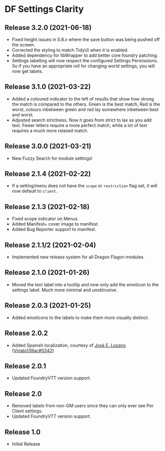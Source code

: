 # DF Settings Clarity

## Release 3.2.0 (2021-06-18)
- Fixed height issues in 0.8.x where the save button was being pushed off the screen.
- Corrected the styling to match TidyUI when it is enabled.
- Added dependency for libWrapper to add better core foundry patching.
- Settings labelling will now respect the configured Settings Permissions. So if you have an appropriate roll for changing world settings, you will now get labels.

## Release 3.1.0 (2021-03-22)
- Added a coloured indicator to the left of results that show how strong the match is compared to the others. Green is the best match, Red is the worst, colours inbetween green and red lay somewhere inbetween best and worst.
- Adjusted search strictness. Now it goes from strict to lax as you add text. Fewer letters require a more perfect match, while a lot of text requires a much more relaxed match.

## Release 3.0.0 (2021-03-21)
- New Fuzzy Search for module settings!

## Release 2.1.4 (2021-02-22)
- If a setting/menu does not have the `scope` or `restriction` flag set, it will now default to `client`.

## Release 2.1.3 (2021-02-18)
- Fixed scope indicator on Menus.
- Added Manifest+ cover image to manifest.
- Added Bug Reporter support to manifest.

## Release 2.1.1/2 (2021-02-04)
- Implemented new release system for all Dragon Flagon modules.

## Release 2.1.0 (2021-01-26)
- Moved the text label into a tooltip and now only add the emoticon to the settings label. Much more minimal and unobtrusive.

## Release 2.0.3 (2021-01-25)
- Added emoticons to the labels to make them more visually distinct.

## Release 2.0.2
- Added Spanish localization, courtesy of [José E. Lozano (Viriato139ac#0342)](https://github.com/lozalojo)

## Release 2.0.1
- Updated FoundryVTT version support.

## Release 2.0
- Removed labels from non-GM users since they can only ever see Per Client settings.
- Updated FoundryVTT version support.

## Release 1.0
- Initial Release